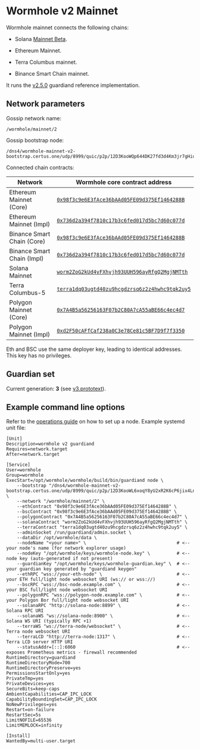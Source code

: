 # Wormhole v2 Mainnet

Wormhole mainnet connects the following chains:

- Solana [Mainnet Beta](https://docs.solana.com/clusters#mainnet-beta).

- Ethereum Mainnet.

- Terra Columbus mainnet.

- Binance Smart Chain mainnet.

It runs the [v2.5.0](https://github.com/certusone/wormhole/releases/tag/v2.5.0) guardiand reference implementation.

## Network parameters

Gossip network name:

    /wormhole/mainnet/2

Gossip bootstrap node:

    /dns4/wormhole-mainnet-v2-bootstrap.certus.one/udp/8999/quic/p2p/12D3KooWQp644DK27fd3d4Km3jr7gHiuJJ5ZGmy8hH4py7fP4FP7

Connected chain contracts:

| Network                       | Wormhole core contract address                 |
|-------------------------------|------------------------------------------------|
| Ethereum Mainnet (Core)     | [`0x98f3c9e6E3fAce36bAAd05FE09d375Ef1464288B`](https://etherscan.io/address/0x98f3c9e6E3fAce36bAAd05FE09d375Ef1464288B)  |
| Ethereum Mainnet (Impl)       | [`0x736d2a394f7810c17b3c6fed017d5bc7d60c077d`](https://etherscan.io/address/0x736d2a394f7810c17b3c6fed017d5bc7d60c077d)  |
| Binance Smart Chain (Core)  | [`0x98f3c9e6E3fAce36bAAd05FE09d375Ef1464288B`](https://bscscan.com/address/0x98f3c9e6E3fAce36bAAd05FE09d375Ef1464288B)   |
| Binance Smart Chain (Impl)    | [`0x736d2a394f7810c17b3c6fed017d5bc7d60c077d`](https://bscscan.com/address/0x736d2a394f7810c17b3c6fed017d5bc7d60c077d)   |
| Solana Mainnet                | [`worm2ZoG2kUd4vFXhvjh93UUH596ayRfgQ2MgjNMTth`](https://explorer.solana.com/address/worm2ZoG2kUd4vFXhvjh93UUH596ayRfgQ2MgjNMTth) |
| Terra Columbus-5              | [`terra1dq03ugtd40zu9hcgdzrsq6z2z4hwhc9tqk2uy5`](https://finder.terra.money/columbus-5/address/terra1dq03ugtd40zu9hcgdzrsq6z2z4hwhc9tqk2uy5) |
| Polygon Mainnet (Core)        | [`0x7A4B5a56256163F07b2C80A7cA55aBE66c4ec4d7`](https://polygonscan.com/address/0x7A4B5a56256163F07b2C80A7cA55aBE66c4ec4d7#code) |
| Polygon Mainnet (Impl)        | [`0xd2F50cAFfCaf238a0C3e78Ce81c5BF7D9f7f3350`](https://polygonscan.com/address/0xd2F50cAFfCaf238a0C3e78Ce81c5BF7D9f7f3350#code) |

Eth and BSC use the same deployer key, leading to identical addresses. This key has no privileges.

## Guardian set

Current generation: **3** (see [v3.prototext](guardianset/v3.prototxt)).

## Example command line options

Refer to the [operations guide](https://github.com/certusone/wormhole/blob/dev.v2/docs/operations.md) on how to set up a node.
Example systemd unit file:

```
[Unit]
Description=wormhole v2 guardiand
Requires=network.target
After=network.target

[Service]
User=wormhole
Group=wormhole
ExecStart=/opt/wormhole/wormhole/build/bin/guardiand node \
    --bootstrap "/dns4/wormhole-mainnet-v2-bootstrap.certus.one/udp/8999/quic/p2p/12D3KooWL6xoqY8yU2xR2K6cP6jix4LnGSrRh94HCKiK371qUFeU" \
    --network "/wormhole/mainnet/2" \
    --ethContract "0x98f3c9e6E3fAce36bAAd05FE09d375Ef1464288B" \
    --bscContract "0x98f3c9e6E3fAce36bAAd05FE09d375Ef1464288B" \
    --polygonContract "0x7A4B5a56256163F07b2C80A7cA55aBE66c4ec4d7" \
    --solanaContract "worm2ZoG2kUd4vFXhvjh93UUH596ayRfgQ2MgjNMTth" \
    --terraContract "terra1dq03ugtd40zu9hcgdzrsq6z2z4hwhc9tqk2uy5" \
    --adminSocket /run/guardiand/admin.socket \
    --dataDir /opt/wormhole/data \
    --nodeName "<your name>" \                                  # <-- your node's name (for network explorer usage)
    --nodeKey "/opt/wormhole/keys/wormhole-node.key" \          # <-- node key (auto-generated if not present)
    --guardianKey "/opt/wormhole/keys/wormhole-guardian.key" \  # <-- your guardian key generated by "guardiand keygen"
    --ethRPC "wss://your-eth-node" \                            # <-- your ETH full/light node websocket URI (ws:// or wss://)
    --bscRPC "wss://bsc-node.example.com" \                     # <-- your BSC full/light node websocket URI
    --polygonRPC "wss://polygon-node.example.com" \             # <-- your Polygon Bor full/light node websocket URI
    --solanaRPC "http://solana-node:8899" \                     # <-- Solana RPC URI
    --solanaWS "ws://solana-node:8900" \                        # <-- Solana WS URI (typically RPC +1)
    --terraWS "ws://terra-node/websocket" \                     # <-- Terra node websocket URI
    --terraLCD "http://terra-node:1317" \                       # <-- Terra LCD server HTTP URI
    --statusAddr=[::]:6060                                      # <-- exposes Prometheus metrics - firewall recommended
RuntimeDirectory=guardiand
RuntimeDirectoryMode=700
RuntimeDirectoryPreserve=yes
PermissionsStartOnly=yes
PrivateTmp=yes
PrivateDevices=yes
SecureBits=keep-caps
AmbientCapabilities=CAP_IPC_LOCK
CapabilityBoundingSet=CAP_IPC_LOCK
NoNewPrivileges=yes
Restart=on-failure
RestartSec=5s
LimitNOFILE=65536
LimitMEMLOCK=infinity

[Install]
WantedBy=multi-user.target
```
